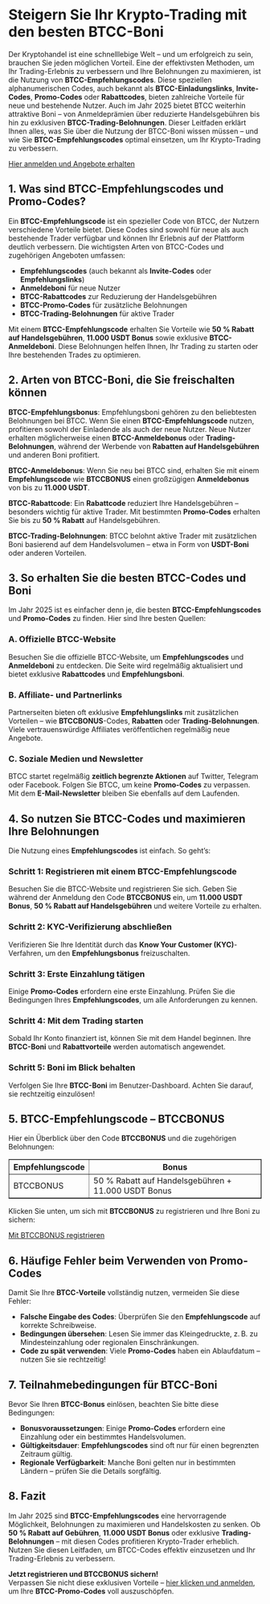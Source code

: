 <h1>Steigern Sie Ihr Krypto-Trading mit den besten BTCC-Boni</h1>
<p>Der Kryptohandel ist eine schnelllebige Welt – und um erfolgreich zu sein, brauchen Sie jeden möglichen Vorteil. Eine der effektivsten Methoden, um Ihr Trading-Erlebnis zu verbessern und Ihre Belohnungen zu maximieren, ist die Nutzung von <strong>BTCC-Empfehlungscodes</strong>. Diese speziellen alphanumerischen Codes, auch bekannt als <strong>BTCC-Einladungslinks</strong>, <strong>Invite-Codes</strong>, <strong>Promo-Codes</strong> oder <strong>Rabattcodes</strong>, bieten zahlreiche Vorteile für neue und bestehende Nutzer. Auch im Jahr 2025 bietet BTCC weiterhin attraktive Boni – von Anmeldeprämien über reduzierte Handelsgebühren bis hin zu exklusiven <strong>BTCC-Trading-Belohnungen</strong>. Dieser Leitfaden erklärt Ihnen alles, was Sie über die Nutzung der BTCC-Boni wissen müssen – und wie Sie <strong>BTCC-Empfehlungscodes</strong> optimal einsetzen, um Ihr Krypto-Trading zu verbessern.</p>
<p><a href="https://partner.btcc.com/us/c/BTCCBONUS/9303" target="_blank">Hier anmelden und Angebote erhalten</a></p>
<img src="https://images.mirror-media.xyz/publication-images/mwydjj1mpKFeCcdktcg2J.png?height=500&amp;width=1000" decoding="async" data-nimg="fill" class="css-xah9so" style="position: absolute; inset: 0px; box-sizing: border-box; padding: 0px; border: none; margin: auto; display: block; width: 0px; height: 0px; min-width: 100%; max-width: 100%; min-height: 100%; max-height: 100%;">

<h2>1. Was sind BTCC-Empfehlungscodes und Promo-Codes?</h2>
<p>Ein <strong>BTCC-Empfehlungscode</strong> ist ein spezieller Code von BTCC, der Nutzern verschiedene Vorteile bietet. Diese Codes sind sowohl für neue als auch bestehende Trader verfügbar und können Ihr Erlebnis auf der Plattform deutlich verbessern. Die wichtigsten Arten von BTCC-Codes und zugehörigen Angeboten umfassen:</p>
<ul>
<li><strong>Empfehlungscodes</strong> (auch bekannt als <strong>Invite-Codes</strong> oder <strong>Empfehlungslinks</strong>)</li>
<li><strong>Anmeldeboni</strong> für neue Nutzer</li>
<li><strong>BTCC-Rabattcodes</strong> zur Reduzierung der Handelsgebühren</li>
<li><strong>BTCC-Promo-Codes</strong> für zusätzliche Belohnungen</li>
<li><strong>BTCC-Trading-Belohnungen</strong> für aktive Trader</li>
</ul>
<p>Mit einem <strong>BTCC-Empfehlungscode</strong> erhalten Sie Vorteile wie <strong>50 % Rabatt auf Handelsgebühren</strong>, <strong>11.000 USDT Bonus</strong> sowie exklusive <strong>BTCC-Anmeldeboni</strong>. Diese Belohnungen helfen Ihnen, Ihr Trading zu starten oder Ihre bestehenden Trades zu optimieren.</p>

<h2>2. Arten von BTCC-Boni, die Sie freischalten können</h2>
<p><strong>BTCC-Empfehlungsbonus</strong>: Empfehlungsboni gehören zu den beliebtesten Belohnungen bei BTCC. Wenn Sie einen <strong>BTCC-Empfehlungscode</strong> nutzen, profitieren sowohl der Einladende als auch der neue Nutzer. Neue Nutzer erhalten möglicherweise einen <strong>BTCC-Anmeldebonus</strong> oder <strong>Trading-Belohnungen</strong>, während der Werbende von <strong>Rabatten auf Handelsgebühren</strong> und anderen Boni profitiert.</p>
<p><strong>BTCC-Anmeldebonus</strong>: Wenn Sie neu bei BTCC sind, erhalten Sie mit einem <strong>Empfehlungscode</strong> wie <strong>BTCCBONUS</strong> einen großzügigen <strong>Anmeldebonus</strong> von bis zu <strong>11.000 USDT</strong>.</p>
<p><strong>BTCC-Rabattcode</strong>: Ein <strong>Rabattcode</strong> reduziert Ihre Handelsgebühren – besonders wichtig für aktive Trader. Mit bestimmten <strong>Promo-Codes</strong> erhalten Sie bis zu <strong>50 % Rabatt</strong> auf Handelsgebühren.</p>
<p><strong>BTCC-Trading-Belohnungen</strong>: BTCC belohnt aktive Trader mit zusätzlichen Boni basierend auf dem Handelsvolumen – etwa in Form von <strong>USDT-Boni</strong> oder anderen Vorteilen.</p>

<h2>3. So erhalten Sie die besten BTCC-Codes und Boni</h2>
<p>Im Jahr 2025 ist es einfacher denn je, die besten <strong>BTCC-Empfehlungscodes</strong> und <strong>Promo-Codes</strong> zu finden. Hier sind Ihre besten Quellen:</p>

<h3>A. Offizielle BTCC-Website</h3>
<p>Besuchen Sie die offizielle BTCC-Website, um <strong>Empfehlungscodes</strong> und <strong>Anmeldeboni</strong> zu entdecken. Die Seite wird regelmäßig aktualisiert und bietet exklusive <strong>Rabattcodes</strong> und <strong>Empfehlungsboni</strong>.</p>

<h3>B. Affiliate- und Partnerlinks</h3>
<p>Partnerseiten bieten oft exklusive <strong>Empfehlungslinks</strong> mit zusätzlichen Vorteilen – wie <strong>BTCCBONUS</strong>-Codes, <strong>Rabatten</strong> oder <strong>Trading-Belohnungen</strong>. Viele vertrauenswürdige Affiliates veröffentlichen regelmäßig neue Angebote.</p>

<h3>C. Soziale Medien und Newsletter</h3>
<p>BTCC startet regelmäßig <strong>zeitlich begrenzte Aktionen</strong> auf Twitter, Telegram oder Facebook. Folgen Sie BTCC, um keine <strong>Promo-Codes</strong> zu verpassen. Mit dem <strong>E-Mail-Newsletter</strong> bleiben Sie ebenfalls auf dem Laufenden.</p>

<h2>4. So nutzen Sie BTCC-Codes und maximieren Ihre Belohnungen</h2>
<p>Die Nutzung eines <strong>Empfehlungscodes</strong> ist einfach. So geht’s:</p>

<h3>Schritt 1: Registrieren mit einem BTCC-Empfehlungscode</h3>
<p>Besuchen Sie die BTCC-Website und registrieren Sie sich. Geben Sie während der Anmeldung den Code <strong>BTCCBONUS</strong> ein, um <strong>11.000 USDT Bonus</strong>, <strong>50 % Rabatt auf Handelsgebühren</strong> und weitere Vorteile zu erhalten.</p>

<h3>Schritt 2: KYC-Verifizierung abschließen</h3>
<p>Verifizieren Sie Ihre Identität durch das <strong>Know Your Customer (KYC)</strong>-Verfahren, um den <strong>Empfehlungsbonus</strong> freizuschalten.</p>

<h3>Schritt 3: Erste Einzahlung tätigen</h3>
<p>Einige <strong>Promo-Codes</strong> erfordern eine erste Einzahlung. Prüfen Sie die Bedingungen Ihres <strong>Empfehlungscodes</strong>, um alle Anforderungen zu kennen.</p>

<h3>Schritt 4: Mit dem Trading starten</h3>
<p>Sobald Ihr Konto finanziert ist, können Sie mit dem Handel beginnen. Ihre <strong>BTCC-Boni</strong> und <strong>Rabattvorteile</strong> werden automatisch angewendet.</p>

<h3>Schritt 5: Boni im Blick behalten</h3>
<p>Verfolgen Sie Ihre <strong>BTCC-Boni</strong> im Benutzer-Dashboard. Achten Sie darauf, sie rechtzeitig einzulösen!</p>

<h2>5. BTCC-Empfehlungscode – BTCCBONUS</h2>
<p>Hier ein Überblick über den Code <strong>BTCCBONUS</strong> und die zugehörigen Belohnungen:</p>

<table border="1">
<tr>
<th>Empfehlungscode</th>
<th>Bonus</th>
</tr>
<tr>
<td>BTCCBONUS</td>
<td>50 % Rabatt auf Handelsgebühren + 11.000 USDT Bonus</td>
</tr>
</table>

<p>Klicken Sie unten, um sich mit <strong>BTCCBONUS</strong> zu registrieren und Ihre Boni zu sichern:</p>
<p><a href="https://partner.btcc.com/us/c/BTCCBONUS/9303">Mit BTCCBONUS registrieren</a></p>

<h2>6. Häufige Fehler beim Verwenden von Promo-Codes</h2>
<p>Damit Sie Ihre <strong>BTCC-Vorteile</strong> vollständig nutzen, vermeiden Sie diese Fehler:</p>
<ul>
<li><strong>Falsche Eingabe des Codes</strong>: Überprüfen Sie den <strong>Empfehlungscode</strong> auf korrekte Schreibweise.</li>
<li><strong>Bedingungen übersehen</strong>: Lesen Sie immer das Kleingedruckte, z. B. zu Mindesteinzahlung oder regionalen Einschränkungen.</li>
<li><strong>Code zu spät verwenden</strong>: Viele <strong>Promo-Codes</strong> haben ein Ablaufdatum – nutzen Sie sie rechtzeitig!</li>
</ul>

<h2>7. Teilnahmebedingungen für BTCC-Boni</h2>
<p>Bevor Sie Ihren <strong>BTCC-Bonus</strong> einlösen, beachten Sie bitte diese Bedingungen:</p>
<ul>
<li><strong>Bonusvoraussetzungen</strong>: Einige <strong>Promo-Codes</strong> erfordern eine Einzahlung oder ein bestimmtes Handelsvolumen.</li>
<li><strong>Gültigkeitsdauer</strong>: <strong>Empfehlungscodes</strong> sind oft nur für einen begrenzten Zeitraum gültig.</li>
<li><strong>Regionale Verfügbarkeit</strong>: Manche Boni gelten nur in bestimmten Ländern – prüfen Sie die Details sorgfältig.</li>
</ul>

<h2>8. Fazit</h2>
<p>Im Jahr 2025 sind <strong>BTCC-Empfehlungscodes</strong> eine hervorragende Möglichkeit, Belohnungen zu maximieren und Handelskosten zu senken. Ob <strong>50 % Rabatt auf Gebühren</strong>, <strong>11.000 USDT Bonus</strong> oder exklusive <strong>Trading-Belohnungen</strong> – mit diesen Codes profitieren Krypto-Trader erheblich. Nutzen Sie diesen Leitfaden, um BTCC-Codes effektiv einzusetzen und Ihr Trading-Erlebnis zu verbessern.</p>

<p><strong>Jetzt registrieren und BTCCBONUS sichern!</strong><br>Verpassen Sie nicht diese exklusiven Vorteile – <a href="https://partner.btcc.com/us/c/BTCCBONUS/9303">hier klicken und anmelden</a>, um Ihre <strong>BTCC-Promo-Codes</strong> voll auszuschöpfen.</p>

